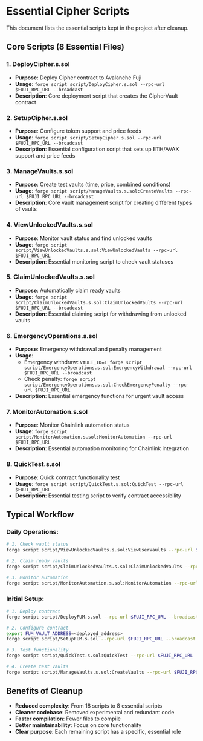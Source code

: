 # Essential Cipher Scripts

This document lists the essential scripts kept in the project after cleanup.

## Core Scripts (8 Essential Files)

### 1. **DeployCipher.s.sol**
- **Purpose**: Deploy Cipher contract to Avalanche Fuji
- **Usage**: `forge script script/DeployCipher.s.sol --rpc-url $FUJI_RPC_URL --broadcast`
- **Description**: Core deployment script that creates the CipherVault contract

### 2. **SetupCipher.s.sol**
- **Purpose**: Configure token support and price feeds
- **Usage**: `forge script script/SetupCipher.s.sol --rpc-url $FUJI_RPC_URL --broadcast`
- **Description**: Essential configuration script that sets up ETH/AVAX support and price feeds

### 3. **ManageVaults.s.sol**
- **Purpose**: Create test vaults (time, price, combined conditions)
- **Usage**: `forge script script/ManageVaults.s.sol:CreateVaults --rpc-url $FUJI_RPC_URL --broadcast`
- **Description**: Core vault management script for creating different types of vaults

### 4. **ViewUnlockedVaults.s.sol**
- **Purpose**: Monitor vault status and find unlocked vaults
- **Usage**: `forge script script/ViewUnlockedVaults.s.sol:ViewUnlockedVaults --rpc-url $FUJI_RPC_URL`
- **Description**: Essential monitoring script to check vault statuses

### 5. **ClaimUnlockedVaults.s.sol**
- **Purpose**: Automatically claim ready vaults
- **Usage**: `forge script script/ClaimUnlockedVaults.s.sol:ClaimUnlockedVaults --rpc-url $FUJI_RPC_URL --broadcast`
- **Description**: Essential claiming script for withdrawing from unlocked vaults

### 6. **EmergencyOperations.s.sol**
- **Purpose**: Emergency withdrawal and penalty management
- **Usage**: 
  - Emergency withdraw: `VAULT_ID=1 forge script script/EmergencyOperations.s.sol:EmergencyWithdrawal --rpc-url $FUJI_RPC_URL --broadcast`
  - Check penalty: `forge script script/EmergencyOperations.s.sol:CheckEmergencyPenalty --rpc-url $FUJI_RPC_URL`
- **Description**: Essential emergency functions for urgent vault access

### 7. **MonitorAutomation.s.sol**
- **Purpose**: Monitor Chainlink automation status
- **Usage**: `forge script script/MonitorAutomation.s.sol:MonitorAutomation --rpc-url $FUJI_RPC_URL`
- **Description**: Essential automation monitoring for Chainlink integration

### 8. **QuickTest.s.sol**
- **Purpose**: Quick contract functionality test
- **Usage**: `forge script script/QuickTest.s.sol:QuickTest --rpc-url $FUJI_RPC_URL`
- **Description**: Essential testing script to verify contract accessibility

## Typical Workflow

### Daily Operations:
```bash
# 1. Check vault status
forge script script/ViewUnlockedVaults.s.sol:ViewUserVaults --rpc-url $FUJI_RPC_URL

# 2. Claim ready vaults
forge script script/ClaimUnlockedVaults.s.sol:ClaimUnlockedVaults --rpc-url $FUJI_RPC_URL --broadcast

# 3. Monitor automation
forge script script/MonitorAutomation.s.sol:MonitorAutomation --rpc-url $FUJI_RPC_URL
```

### Initial Setup:
```bash
# 1. Deploy contract
forge script script/DeployFUM.s.sol --rpc-url $FUJI_RPC_URL --broadcast

# 2. Configure contract
export FUM_VAULT_ADDRESS=<deployed_address>
forge script script/SetupFUM.s.sol --rpc-url $FUJI_RPC_URL --broadcast

# 3. Test functionality
forge script script/QuickTest.s.sol:QuickTest --rpc-url $FUJI_RPC_URL

# 4. Create test vaults
forge script script/ManageVaults.s.sol:CreateVaults --rpc-url $FUJI_RPC_URL --broadcast
```

## Benefits of Cleanup

- **Reduced complexity**: From 18 scripts to 8 essential scripts
- **Cleaner codebase**: Removed experimental and redundant code
- **Faster compilation**: Fewer files to compile
- **Better maintainability**: Focus on core functionality
- **Clear purpose**: Each remaining script has a specific, essential role

